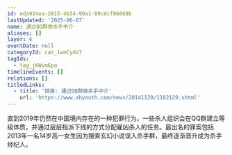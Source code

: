 ```yaml
---
id: eda924ea-2815-4b34-90a1-89cdcf06069b
lastUpdated: '2025-06-07'
name: 通过QQ群做杀手中介
aliases: []
layer: 6
eventDate: null
categoryId: cat_1wmCydV7
tagIds:
  - tag_jKWvm6pa
timelineEvents: []
relations: []
titledLinks:
  - title: '链接: 通过QQ群做杀手中介'
    url: 'https://www.ahyouth.com/news/20141120/1182129.shtml'
---
```

直到2019年仍然在中国境内存在的一种犯罪行为。一些杀人组织会在QQ群建立等级体质，并通过层层指派下线的方式分配雇凶杀人的任务。最出名的罪案包括2013年一名14岁高一女生因为搜索玄幻小说误入杀手群，最终逐渐晋升成为杀手经纪人。
